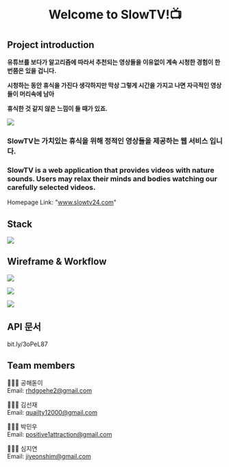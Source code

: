 <h1 align="center">Welcome to SlowTV!📺</h1>

## Project introduction

**유튜브를 보다가 알고리즘에 따라서 추천되는 영상들을 이유없이 계속 시청한 경험이 한번쯤은 있을 겁니다.**

**시청하는 동안 휴식을 가진다 생각하지만 막상 그렇게 시간을 가지고 나면 자극적인 영상들이 머리속에 남아**

**휴식한 것 같지 않은 느낌이 들 때가 있죠.**

![](https://images.velog.io/images/rhdgoehe2/post/18462fb0-ac63-4ddc-86cb-fb92b398ad8a/D90681B1-69D9-4BF8-9734-DA2B6F5046DA.jpeg)

### SlowTV는 가치있는 휴식을 위해 정적인 영상들을 제공하는 웹 서비스 입니다.
### SlowTV is a web application that provides videos with nature sounds. Users may relax their minds and bodies watching our carefully selected videos.

Homepage Link: "www.slowtv24.com"

## Stack
![](https://images.velog.io/images/rhdgoehe2/post/85a49d69-3b86-4e56-8a19-7162d31f86a3/0A340F1F-00A4-4BDD-BA47-18F232ABF4A5.jpeg)

## Wireframe & Workflow

![](https://images.velog.io/images/rhdgoehe2/post/3e43fc15-fcd5-44e6-aee0-c942dbb62505/860FF67C-3232-4306-964E-82DDEF090D23.jpeg)

![](https://images.velog.io/images/rhdgoehe2/post/33c3bf53-f1a1-439c-9907-fff3dfd29959/A2387B8A-BA2E-443E-B99E-611EBA97D6DD.jpeg)

![](https://images.velog.io/images/rhdgoehe2/post/cff5f5db-3bd8-4990-b462-c110608e9220/BA6ED9FE-3622-4D78-A983-D3C8BF4E8961.jpeg)

##  API 문서
bit.ly/3oPeL87

## Team members
🧑🏻‍💻  공해돋이 <br />
Email: rhdgoehe2@gmail.com

🧑🏻‍💻  김선재 <br />
Email: quailty12000@gmail.com

🧑🏻‍💻  박민우 <br />
Email: positive1attraction@gmail.com

👩🏻‍💻  심지연 <br />
Email: jiyeonshim@gmail.com






